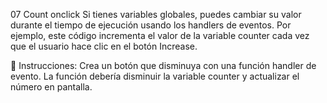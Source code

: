 07 Count onclick
Si tienes variables globales, puedes cambiar su valor durante el tiempo de ejecución usando los handlers de eventos. Por ejemplo, este código incrementa el valor de la variable counter cada vez que el usuario hace clic en el botón Increase.

📝 Instrucciones:
Crea un botón que disminuya con una función handler de evento. La función debería disminuir la variable counter y actualizar el número en pantalla.
